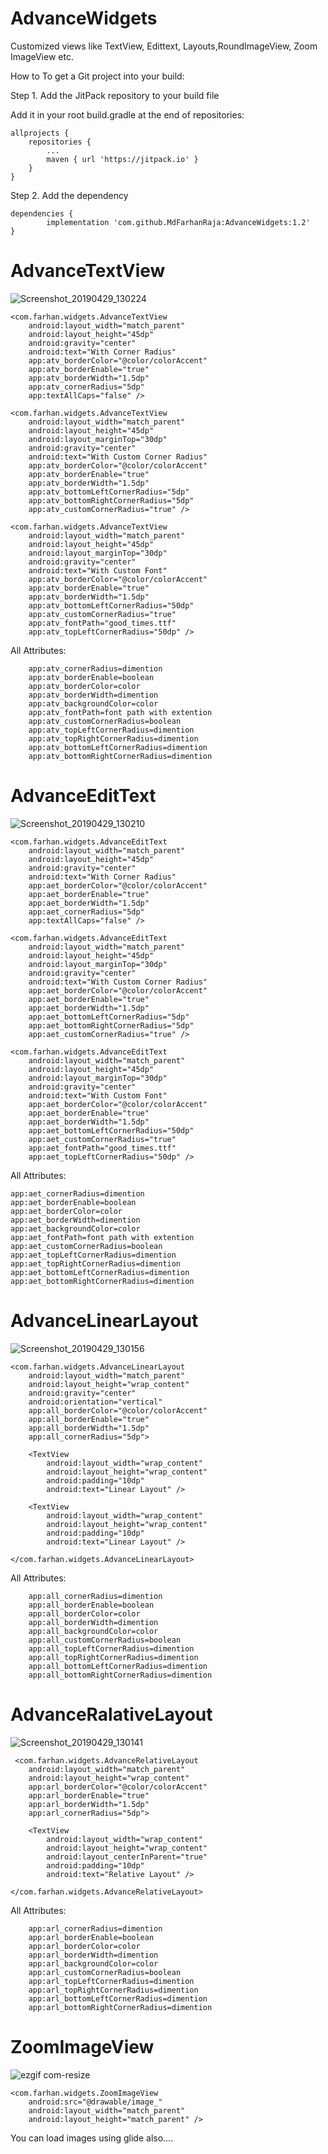 # AdvanceWidgets
Customized views like TextView, Edittext, Layouts,RoundImageView, Zoom ImageView etc.

How to
To get a Git project into your build:

Step 1. Add the JitPack repository to your build file

Add it in your root build.gradle at the end of repositories:

	allprojects {
		repositories {
			...
			maven { url 'https://jitpack.io' }
		}
	}
  
Step 2. Add the dependency

	dependencies {
	        implementation 'com.github.MdFarhanRaja:AdvanceWidgets:1.2'
	}
  



# AdvanceTextView

![Screenshot_20190429_130224](https://user-images.githubusercontent.com/18304656/56882714-0c875800-6a82-11e9-8f67-4b6037a17570.jpg)

    <com.farhan.widgets.AdvanceTextView
        android:layout_width="match_parent"
        android:layout_height="45dp"
        android:gravity="center"
        android:text="With Corner Radius"
        app:atv_borderColor="@color/colorAccent"
        app:atv_borderEnable="true"
        app:atv_borderWidth="1.5dp"
        app:atv_cornerRadius="5dp"
        app:textAllCaps="false" />

    <com.farhan.widgets.AdvanceTextView
        android:layout_width="match_parent"
        android:layout_height="45dp"
        android:layout_marginTop="30dp"
        android:gravity="center"
        android:text="With Custom Corner Radius"
        app:atv_borderColor="@color/colorAccent"
        app:atv_borderEnable="true"
        app:atv_borderWidth="1.5dp"
        app:atv_bottomLeftCornerRadius="5dp"
        app:atv_bottomRightCornerRadius="5dp"
        app:atv_customCornerRadius="true" />

    <com.farhan.widgets.AdvanceTextView
        android:layout_width="match_parent"
        android:layout_height="45dp"
        android:layout_marginTop="30dp"
        android:gravity="center"
        android:text="With Custom Font"
        app:atv_borderColor="@color/colorAccent"
        app:atv_borderEnable="true"
        app:atv_borderWidth="1.5dp"
        app:atv_bottomLeftCornerRadius="50dp"
        app:atv_customCornerRadius="true"
        app:atv_fontPath="good_times.ttf"
        app:atv_topLeftCornerRadius="50dp" />
	
All Attributes:

        app:atv_cornerRadius=dimention
        app:atv_borderEnable=boolean
        app:atv_borderColor=color
        app:atv_borderWidth=dimention
        app:atv_backgroundColor=color
        app:atv_fontPath=font path with extention
        app:atv_customCornerRadius=boolean
        app:atv_topLeftCornerRadius=dimention
        app:atv_topRightCornerRadius=dimention
        app:atv_bottomLeftCornerRadius=dimention
        app:atv_bottomRightCornerRadius=dimention


# AdvanceEditText

![Screenshot_20190429_130210](https://user-images.githubusercontent.com/18304656/56882851-80296500-6a82-11e9-9cf2-0ccf8a23120a.jpg)


    <com.farhan.widgets.AdvanceEditText
        android:layout_width="match_parent"
        android:layout_height="45dp"
        android:gravity="center"
        android:text="With Corner Radius"
        app:aet_borderColor="@color/colorAccent"
        app:aet_borderEnable="true"
        app:aet_borderWidth="1.5dp"
        app:aet_cornerRadius="5dp"
        app:textAllCaps="false" />

    <com.farhan.widgets.AdvanceEditText
        android:layout_width="match_parent"
        android:layout_height="45dp"
        android:layout_marginTop="30dp"
        android:gravity="center"
        android:text="With Custom Corner Radius"
        app:aet_borderColor="@color/colorAccent"
        app:aet_borderEnable="true"
        app:aet_borderWidth="1.5dp"
        app:aet_bottomLeftCornerRadius="5dp"
        app:aet_bottomRightCornerRadius="5dp"
        app:aet_customCornerRadius="true" />

    <com.farhan.widgets.AdvanceEditText
        android:layout_width="match_parent"
        android:layout_height="45dp"
        android:layout_marginTop="30dp"
        android:gravity="center"
        android:text="With Custom Font"
        app:aet_borderColor="@color/colorAccent"
        app:aet_borderEnable="true"
        app:aet_borderWidth="1.5dp"
        app:aet_bottomLeftCornerRadius="50dp"
        app:aet_customCornerRadius="true"
        app:aet_fontPath="good_times.ttf"
        app:aet_topLeftCornerRadius="50dp" />
	
All Attributes:

	app:aet_cornerRadius=dimention
	app:aet_borderEnable=boolean
	app:aet_borderColor=color
	app:aet_borderWidth=dimention
	app:aet_backgroundColor=color
	app:aet_fontPath=font path with extention
	app:aet_customCornerRadius=boolean
	app:aet_topLeftCornerRadius=dimention
	app:aet_topRightCornerRadius=dimention
	app:aet_bottomLeftCornerRadius=dimention
	app:aet_bottomRightCornerRadius=dimention

# AdvanceLinearLayout

![Screenshot_20190429_130156](https://user-images.githubusercontent.com/18304656/56882849-7f90ce80-6a82-11e9-9628-f37686d7ca08.jpg)

    <com.farhan.widgets.AdvanceLinearLayout
        android:layout_width="match_parent"
        android:layout_height="wrap_content"
        android:gravity="center"
        android:orientation="vertical"
        app:all_borderColor="@color/colorAccent"
        app:all_borderEnable="true"
        app:all_borderWidth="1.5dp"
        app:all_cornerRadius="5dp">

        <TextView
            android:layout_width="wrap_content"
            android:layout_height="wrap_content"
            android:padding="10dp"
            android:text="Linear Layout" />

        <TextView
            android:layout_width="wrap_content"
            android:layout_height="wrap_content"
            android:padding="10dp"
            android:text="Linear Layout" />

    </com.farhan.widgets.AdvanceLinearLayout>
    
All Attributes:

        app:all_cornerRadius=dimention
        app:all_borderEnable=boolean
        app:all_borderColor=color
        app:all_borderWidth=dimention
        app:all_backgroundColor=color
        app:all_customCornerRadius=boolean
        app:all_topLeftCornerRadius=dimention
        app:all_topRightCornerRadius=dimention
        app:all_bottomLeftCornerRadius=dimention
        app:all_bottomRightCornerRadius=dimention

# AdvanceRalativeLayout

![Screenshot_20190429_130141](https://user-images.githubusercontent.com/18304656/56882852-80296500-6a82-11e9-8757-e6dcae2b4221.jpg)

     <com.farhan.widgets.AdvanceRelativeLayout
        android:layout_width="match_parent"
        android:layout_height="wrap_content"
        app:arl_borderColor="@color/colorAccent"
        app:arl_borderEnable="true"
        app:arl_borderWidth="1.5dp"
        app:arl_cornerRadius="5dp">

        <TextView
            android:layout_width="wrap_content"
            android:layout_height="wrap_content"
            android:layout_centerInParent="true"
            android:padding="10dp"
            android:text="Relative Layout" />

    </com.farhan.widgets.AdvanceRelativeLayout>
    
 All Attributes:

        app:arl_cornerRadius=dimention
        app:arl_borderEnable=boolean
        app:arl_borderColor=color
        app:arl_borderWidth=dimention
        app:arl_backgroundColor=color
        app:arl_customCornerRadius=boolean
        app:arl_topLeftCornerRadius=dimention
        app:arl_topRightCornerRadius=dimention
        app:arl_bottomLeftCornerRadius=dimention
        app:arl_bottomRightCornerRadius=dimention
	
	
# ZoomImageView

![ezgif com-resize](https://user-images.githubusercontent.com/18304656/56883791-57ef3580-6a85-11e9-8343-2126b2a3c570.gif)

    <com.farhan.widgets.ZoomImageView
        android:src="@drawable/image_"
        android:layout_width="match_parent"
        android:layout_height="match_parent" />
	
You can load images using glide also....

